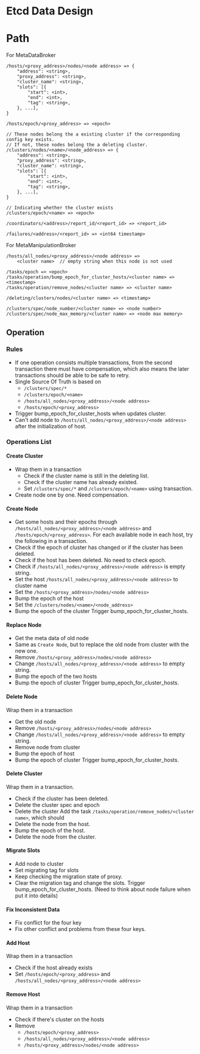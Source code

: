 # Etcd Data Design

# Path
For MetaDataBroker
```
/hosts/<proxy_address>/nodes/<node address> => {
    "address": <string>,
    "proxy_address": <string>,
    "cluster_name": <string>,
    "slots": [{
        "start": <int>,
        "end": <int>,
        "tag": <string>,
    }, ...],
}

/hosts/epoch/<proxy_address> => <epoch>

// These nodes belong the a existing cluster if the corresponding config key exists.
// If not, these nodes belong the a deleting cluster.
/clusters/nodes/<name>/<node_address> => {
    "address": <string>,
    "proxy_address": <string>,
    "cluster_name": <string>,
    "slots": [{
        "start": <int>,
        "end": <int>,
        "tag": <string>,
    }, ...],
}

// Indicating whether the cluster exists
/clusters/epoch/<name> => <epoch>

/coordinators/<address>/report_id/<report_id> => <report_id>

/failures/<address>/<report_id> => <int64 timestamp>
```

For MetaManipulationBroker
```
/hosts/all_nodes/<proxy_address>/<node address> =>
    <cluster name>  // empty string when this node is not used

/tasks/epoch => <epoch>
/tasks/operation/bump_epoch_for_cluster_hosts/<cluster name> => <timestamp>
/tasks/operation/remove_nodes/<cluster name> => <cluster name>

/deleting/clusters/nodes/<cluster name> => <timestamp>

/clusters/spec/node_number/<cluster name> => <node number>
/clusters/spec/node_max_memory/<cluster name> => <node max memory>
```

## Operation

### Rules
- If one operation consists multiple transactions, from the second transaction there must have compensation, which also means the later transactions should be able to be safe to retry.
- Single Source Of Truth is based on
  * `/clusters/spec/*`
  * `/clusters/epoch/<name>`
  * `/hosts/all_nodes/<proxy_address>/<node address>`
  * `/hosts/epoch/<proxy_address>`
- Trigger bump_epoch_for_cluster_hosts when updates cluster.
- Can't add node to `/hosts/all_nodes/<proxy_address>/<node address>` after the initialization of host.

### Operations List

#### Create Cluster
- Wrap them in a transaction
  * Check if the cluster name is still in the deleting list.
  * Check if the cluster name has already existed.
  * Set `/clusters/spec/*` and `/clusters/epoch/<name>` using transaction.
- Create node one by one. Need compensation.

#### Create Node
- Get some hosts and their epochs through `/hosts/all_nodes/<proxy_address>/<node address>` and `/hosts/epoch/<proxy_address>`.
For each available node in each host, try the following in a transaction.
- Check if the epoch of cluster has changed or if the cluster has been deleted.
- Check if the host has been deleted. No need to check epoch.
- Check if `/hosts/all_nodes/<proxy_address>/<node address>` is empty string.
- Set the host `/hosts/all_nodes/<proxy_address>/<node address>` to cluster name
- Set the `/hosts/<proxy_address>/nodes/<node address>`
- Bump the epoch of the host
- Set the `/clusters/nodes/<name>/<node_address>`
- Bump the epoch of the cluster
Trigger bump_epoch_for_cluster_hosts.

#### Replace Node
- Get the meta data of old node
- Same as `Create Node`, but to replace the old node from cluster with the new one.
- Remove `/hosts/<proxy_address>/nodes/<node address>`
- Change `/hosts/all_nodes/<proxy_address>/<node address>` to empty string.
- Bump the epoch of the two hosts
- Bump the epoch of cluster
Trigger bump_epoch_for_cluster_hosts.

#### Delete Node
Wrap them in a transaction
- Get the old node
- Remove `/hosts/<proxy_address>/nodes/<node address>`
- Change `/hosts/all_nodes/<proxy_address>/<node address>` to empty string.
- Remove node from cluster
- Bump the epoch of host
- Bump the epoch of cluster
Trigger bump_epoch_for_cluster_hosts.

#### Delete Cluster
Wrap them in a transaction.
- Check if the cluster has been deleted.
- Delete the cluster spec and epoch
- Delete the cluster
Add the task `/tasks/operation/remove_nodes/<cluster name>`, which should
- Delete the node from the host.
- Bump the epoch of the host.
- Delete the node from the cluster.

#### Migrate Slots
- Add node to cluster
- Set migrating tag for slots
- Keep checking the migration state of proxy.
- Clear the migration tag and change the slots.
Trigger bump_epoch_for_cluster_hosts.
(Need to think about node failure when put it into details)

#### Fix Inconsistent Data
- Fix conflict for the four key
- Fix other conflict and problems from these four keys.

#### Add Host
Wrap them in a transaction
- Check if the host already exists
- Set `/hosts/epoch/<proxy_address>` and `/hosts/all_nodes/<proxy_address>/<node address>`

#### Remove Host
Wrap them in a transaction
- Check if there's cluster on the hosts
- Remove
  * `/hosts/epoch/<proxy_address>`
  * `/hosts/all_nodes/<proxy_address>/<node address>`
  * `/hosts/<proxy_address>/nodes/<node address>`
